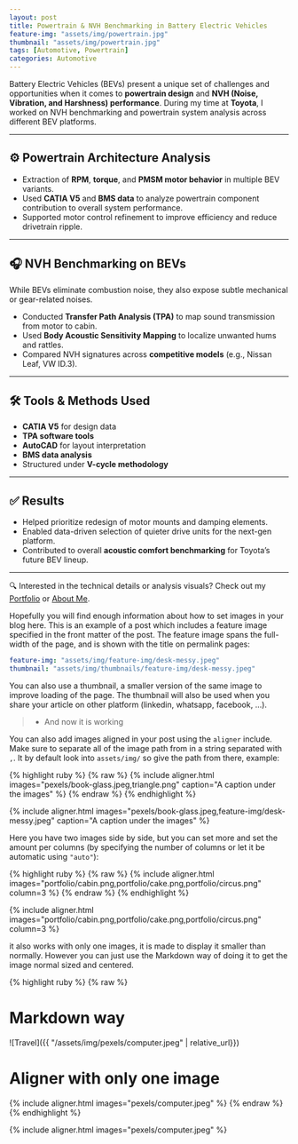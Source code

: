```yaml
---
layout: post
title: Powertrain & NVH Benchmarking in Battery Electric Vehicles
feature-img: "assets/img/powertrain.jpg"
thumbnail: "assets/img/powertrain.jpg"
tags: [Automotive, Powertrain]
categories: Automotive
---
```


Battery Electric Vehicles (BEVs) present a unique set of challenges and opportunities when it comes to **powertrain design** and **NVH (Noise, Vibration, and Harshness) performance**. During my time at **Toyota**, I worked on NVH benchmarking and powertrain system analysis across different BEV platforms.

---

## ⚙️ Powertrain Architecture Analysis

- Extraction of **RPM**, **torque**, and **PMSM motor behavior** in multiple BEV variants.
- Used **CATIA V5** and **BMS data** to analyze powertrain component contribution to overall system performance.
- Supported motor control refinement to improve efficiency and reduce drivetrain ripple.

---

## 🎧 NVH Benchmarking on BEVs

While BEVs eliminate combustion noise, they also expose subtle mechanical or gear-related noises.

- Conducted **Transfer Path Analysis (TPA)** to map sound transmission from motor to cabin.
- Used **Body Acoustic Sensitivity Mapping** to localize unwanted hums and rattles.
- Compared NVH signatures across **competitive models** (e.g., Nissan Leaf, VW ID.3).

---

## 🛠 Tools & Methods Used

- **CATIA V5** for design data
- **TPA software tools**
- **AutoCAD** for layout interpretation
- **BMS data analysis**
- Structured under **V-cycle methodology**

---

## ✅ Results

- Helped prioritize redesign of motor mounts and damping elements.
- Enabled data-driven selection of quieter drive units for the next-gen platform.
- Contributed to overall **acoustic comfort benchmarking** for Toyota’s future BEV lineup.

---

🔍 Interested in the technical details or analysis visuals? Check out my [Portfolio](/portfolio) or [About Me](/about).





Hopefully you will find enough information about how to set images in your blog here.
This is an example of a post which includes a feature image specified in the front matter of the post. 
The feature image spans the full-width of the page, and is shown with the title on permalink pages:

```yaml
feature-img: "assets/img/feature-img/desk-messy.jpeg"
thumbnail: "assets/img/thumbnails/feature-img/desk-messy.jpeg" 
```

You can also use a thumbnail, a smaller version of the same image to improve loading of the page.
The thumbnail will also be used when you share your article on other platform (linkedin, whatsapp, facebook, ...).

>  - And now it is working

You can also add images aligned in your post using the `aligner` include.
Make sure to separate all of the image path from in a string separated with `,`.
It by default look into `assets/img/` so give the path from there, example:

{% highlight ruby %}
{% raw %}
{% include aligner.html images="pexels/book-glass.jpeg,triangle.png" caption="A caption under the images" %}
{% endraw %}
{% endhighlight %}

{% include aligner.html images="pexels/book-glass.jpeg,feature-img/desk-messy.jpeg" caption="A caption under the images" %}


Here you have two images side by side, but you can set more and set the amount per columns 
(by specifying the number of columns or let it be automatic using `"auto"`):

{% highlight ruby %}
{% raw %}
{% include aligner.html images="portfolio/cabin.png,portfolio/cake.png,portfolio/circus.png" column=3 %}
{% endraw %}
{% endhighlight %}

{% include aligner.html images="portfolio/cabin.png,portfolio/cake.png,portfolio/circus.png" column=3 %}

it also works with only one images, it is made to display it smaller than normally.
However you can just use the Markdown way of doing it to get the image normal sized and centered.

{% highlight ruby %}
{% raw %}
# Markdown way
![Travel]({{ "/assets/img/pexels/computer.jpeg" | relative_url}})
# Aligner with only one image
{% include aligner.html images="pexels/computer.jpeg" %}
{% endraw %}
{% endhighlight %}

{% include aligner.html images="pexels/computer.jpeg" %}
